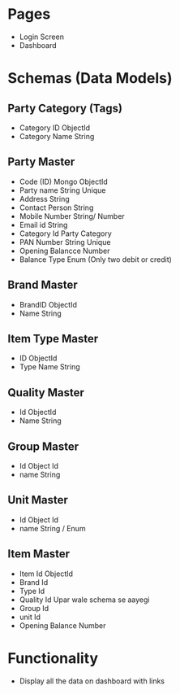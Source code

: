 # Pages 

- Login Screen 
- Dashboard 

# Schemas (Data Models)

## Party Category (Tags)
 - Category ID ObjectId
 - Category Name String

## Party Master
 - Code (ID) Mongo ObjectId
 - Party name String Unique 
 - Address String 
 - Contact Person String 
 - Mobile Number String/ Number 
 - Email id String 
 - Category Id Party Category
 - PAN Number String Unique 
 - Opening Balancce Number 
 - Balance Type Enum (Only two debit or credit)

## Brand Master 
 - BrandID ObjectId 
 - Name String 

## Item Type Master 
 - ID ObjectId
 - Type Name String 

## Quality Master 
 - Id ObjectId 
 - Name String 

## Group Master 
 - Id Object Id
 - name String 

## Unit Master 
 - Id Object Id 
 - name String / Enum 

## Item Master 
 - Item Id ObjectId 
 - Brand Id 
 - Type Id
 - Quality Id Upar wale schema se aayegi
 - Group Id
 - unit Id 
 - Opening Balance Number

# Functionality 
 -  Display all the data on dashboard with links